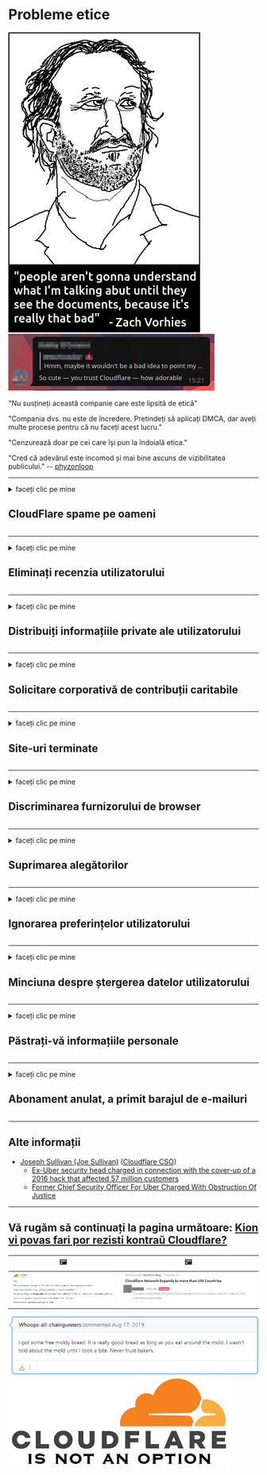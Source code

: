 # Probleme etice

![](../image/itsreallythatbad.jpg)
![](../image/telegram/c81238387627b4bfd3dcd60f56d41626.jpg)

"Nu susțineți această companie care este lipsită de etică"

"Compania dvs. nu este de încredere. Pretindeți să aplicați DMCA, dar aveți multe procese pentru că nu faceți acest lucru."

"Cenzurează doar pe cei care își pun la îndoială etica."

"Cred că adevărul este incomod și mai bine ascuns de vizibilitatea publicului."  -- [phyzonloop](https://twitter.com/phyzonloop)


---


<details>
<summary>faceți clic pe mine

## CloudFlare spame pe oameni
</summary>


Cloudflare trimite e-mailuri spam către utilizatori care nu sunt Cloudflare.

- Trimiteți e-mailuri numai abonaților care au înscris
- Când utilizatorul spune „opriți”, opriți trimiterea de e-mailuri

Este atat de simplu. Dar Cloudflare nu-i pasă.
Cloudflare a spus că folosirea serviciului lor poate opri toți spammerii sau atacatorii.
Cum putem opri Cloudflare fără a activa Cloudflare?


| 🖼 | 🖼 |
| --- | --- |
| ![](../image/cfspam01.jpg) | ![](../image/cfspam03.jpg) |
| ![](../image/cfspam02.jpg) | ![](../image/cfspambrittany.jpg)<br>![](../image/cfspamtwtr.jpg) |
| ![](../image/cfspam04.jpg) | ![](../image/cfspam05.jpg) |

</details>

---

<details>
<summary>faceți clic pe mine

## Eliminați recenzia utilizatorului
</summary>


Cloudflare cenzurează recenziile negative.
Dacă postezi text anti-Cloudflare pe Twitter, ai șansa să primești un răspuns de la angajatul Cloudflare cu mesajul „Nu, nu este”.
Dacă postați o recenzie negativă pe orice site de recenzii, ei vor încerca să o cenzureze.


| 🖼 | 🖼 |
| --- | --- |
| ![](../image/cfcenrev_01.jpg)<br>![](../image/cfcenrev_02.jpg) | ![](../image/cfcenrev_03.jpg) |

</details>

---

<details>
<summary>faceți clic pe mine

## Distribuiți informațiile private ale utilizatorului
</summary>


Cloudflare are o problemă masivă de hărțuire.
Cloudflare împărtășește informații personale ale celor care se plâng de site-urile găzduite.
Uneori vă cer să furnizați adevăratul dvs. act de identitate.
Dacă nu vrei să fii hărțuit, agresat, lovit sau ucis, mai bine stai departe de site-urile Cloudflared.


| 🖼 | 🖼 |
| --- | --- |
| ![](../image/cfdox_what.jpg) | ![](../image/cfdox_swat.jpg) |
| ![](../image/cfdox_kill.jpg) | ![](../image/cfdox_threat.jpg) |
| ![](../image/cfdox_dox.jpg) | ![](../image/cfdox_ex1.jpg) |
| ![](../image/cfabuseform.jpg) | ![](../image/cfdox_ex2.jpg) |

</details>

---

<details>
<summary>faceți clic pe mine

## Solicitare corporativă de contribuții caritabile
</summary>


CloudFlare solicită contribuții caritabile.
Este destul de îngrozitor faptul că o corporație americană ar cere caritate alături de organizații non-profit care au motive întemeiate.
Dacă vă place să blocați oamenii sau să pierdeți timpul altor persoane, vă recomandăm să comandați niște pizza pentru angajații Cloudflare.


![](../image/cfdonate.jpg)

</details>

---

<details>
<summary>faceți clic pe mine

## Site-uri terminate
</summary>


Ce veți face dacă site-ul dvs. va ceda brusc?
Există rapoarte că Cloudflare șterge configurația utilizatorului sau oprește serviciul fără niciun avertisment, în tăcere.
Vă sugerăm să găsiți un furnizor mai bun.

![](../image/cftmnt.jpg)

</details>

---

<details>
<summary>faceți clic pe mine

## Discriminarea furnizorului de browser
</summary>


CloudFlare oferă tratament preferențial celor care utilizează Firefox, oferind în același timp un tratament ostil utilizatorilor non-Tor-Browser peste Tor.
Utilizatorii Tor care refuză pe bună dreptate să execute javascript non-liber primesc, de asemenea, un tratament ostil.
Această inegalitate de acces este un abuz de neutralitate a rețelei și un abuz de putere.

![](../image/browdifftbcx.gif)

- Stânga: Browser Tor, Dreapta: Chrome. Aceeași adresă IP.

![](../image/browserdiff.jpg)

- Stânga: Javascript Tor Browser dezactivat, Cookie activat
- Dreapta: Chrome Javascript activat, Cookie dezactivat

![](../image/cfsiryoublocked.jpg)

- QuteBrowser (browser minor) fără Tor (Clearnet IP)

![](../image/lynx_cloudflare.gif)

- Lynx


| ***Browser*** | ***Tratament de acces*** |
| --- | --- |
| Tor Browser (Javascript activat) | acces permis |
| Firefox (Javascript activat) | acces degradat |
| Chromium (Javascript activat) | acces degradat |
| Chromium or Firefox (Javascript dezactivat) | acces interzis |
| Chromium or Firefox (Cookie dezactivat) | acces interzis |
| QuteBrowser | acces interzis |
| lynx | acces interzis |
| w3m | acces interzis |
| wget | acces interzis |


De ce nu folosiți butonul audio pentru a rezolva provocarea ușoară?

Da, există un buton audio, dar întotdeauna nu funcționează peste Tor.
Veți primi acest mesaj când faceți clic pe el:

```
Încercați mai târziu
Este posibil ca computerul sau rețeaua dvs. să trimită interogări automate.
Pentru a ne proteja utilizatorii, nu putem procesa solicitarea dvs. chiar acum.
Pentru mai multe detalii vizitați pagina noastră de ajutor
```

</details>

---

<details>
<summary>faceți clic pe mine

## Suprimarea alegătorilor
</summary>


Alegătorii din statele SUA se înregistrează pentru a vota în cele din urmă prin intermediul site-ului web al secretarului de stat din statul de reședință.
Secretarele de stat controlate de republicani se angajează în suprimarea alegătorilor prin reprezentarea site-ului web al secretarului de stat prin Cloudflare.
Tratamentul ostil al Cloudflare față de utilizatorii Tor, poziția sa MITM ca punct centralizat de supraveghere globală și rolul său dăunător, în general, face ca viitorii alegători să fie reticenți să se înregistreze.
Liberalii, în special, tind să îmbrățișeze intimitatea.
Formularele de înregistrare a alegătorilor colectează informații sensibile despre înclinația politică a alegătorului, adresa fizică personală, numărul de securitate socială și data nașterii.
Majoritatea statelor fac publice doar un subset al acelor informații, dar Cloudflare vede toate aceste informații atunci când cineva se înregistrează pentru a vota.

Rețineți că înregistrarea pe hârtie nu ocolește Cloudflare, deoarece lucrătorii personalului secretarului de stat pentru introducerea datelor vor folosi probabil site-ul web Cloudflare pentru a introduce datele.

| 🖼 | 🖼 |
| --- | --- |
| ![](../image/cfvotm_01.jpg) | ![](../image/cfvotm_02.jpg) |

- Change.org este un site celebru pentru adunarea voturilor și acțiunea.
“oamenii de pretutindeni încep campanii, mobilizează susținători și lucrează cu factorii de decizie pentru a genera soluții.”
Din păcate, mulți oameni nu pot vizualiza change.org deloc datorită filtrului agresiv al Cloudflare.
Li se blochează semnarea petiției, excludându-i astfel de la un proces democratic.
Utilizarea altei platforme non-cloudflared, cum ar fi OpenPetition, ajută la remedierea problemei.

| 🖼 | 🖼 |
| --- | --- |
| ![](../image/changeorgasn.jpg) | ![](../image/changeorgtor.jpg) |

- „Proiectul Athenian” al Cloudflare oferă protecție gratuită la nivel de întreprindere pentru site-urile electorale de stat și locale.
Ei au spus că „electorii lor pot accesa informațiile electorale și înregistrarea alegătorilor”, dar aceasta este o minciună, deoarece mulți oameni nu pot naviga deloc pe site.

</details>

---

<details>
<summary>faceți clic pe mine

## Ignorarea preferințelor utilizatorului
</summary>


Dacă renunțați la ceva, vă așteptați să nu primiți niciun e-mail despre asta.
Cloudflare ignoră preferințele utilizatorului și partajează datele cu corporații terțe fără acordul clientului.
Dacă folosești planul lor gratuit, uneori îți trimit un e-mail cerându-ți să cumperi abonament lunar.

![](../image/cfviopl_tp.jpg)

</details>

---

<details>
<summary>faceți clic pe mine

## Minciuna despre ștergerea datelor utilizatorului
</summary>


Conform blogului acestui client ex-cloudflare, Cloudflare minte despre ștergerea conturilor.
În zilele noastre, multe companii vă păstrează datele după ce v-ați închis sau ați eliminat contul.
Majoritatea companiilor bune menționează acest lucru în politica de confidențialitate.
Cloudflare? Nu.

```
2019-08-05 CloudFlare mi-a trimis confirmarea că mi-au eliminat contul.
2019-10-02 Am primit un e-mail de la CloudFlare „pentru că sunt client”
```

Cloudflare nu știa despre cuvântul „elimina”.
Dacă este eliminat cu adevărat, de ce acest fost client a primit un e-mail?
El a menționat, de asemenea, că politica de confidențialitate Cloudflare nu menționează acest lucru.

```
Noua lor politică de confidențialitate nu menționează păstrarea datelor timp de un an.
```

![](../image/cfviopl_notdel.jpg)

Cum poți avea încredere în Cloudflare dacă politica lor de confidențialitate este o MINCIUNĂ?

- [A trecut peste un an de când mi-am anulat contul Cloudflare](https://shkspr.mobi/blog/2020/09/dont-trust-cloudflare-with-your-personal-data/)

</details>

---

<details>
<summary>faceți clic pe mine

## Păstrați-vă informațiile personale
</summary>


Ștergerea contului Cloudflare este dificilă.

```
Trimiteți un bilet de asistență utilizând categoria „Cont”,
și solicitați ștergerea contului în corpul mesajului.
Nu trebuie să aveți domenii sau carduri de credit atașate la contul dvs. înainte de a solicita ștergerea.
```

Veți primi acest e-mail de confirmare.

![](../image/cf_deleteandkeep.jpg)

„Am început să procesăm solicitarea dvs. de ștergere”, dar „Vom continua să stocăm informațiile dvs. personale”.

Poți „avea încredere” în asta?


- Cum să vă anulați contul Cloudflare

1. Conectați-vă la tabloul de bord Cloudflare.
2. Ștergeți toate zonele (domeniile) din tabloul de bord.
3. Faceți clic pe linkul de asistență.
4. Trimite un bilet nou. Spuneți-le că doriți să vă închideți contul.
5. Așteptați câteva zile.
6. Personalul Cloudflare vă va cere confirmarea și motivul pentru care ați decis să părăsiți Cloudflare.
7. Trimiteți din nou un răspuns.
8. Așteptați câteva zile.
9. Veți primi un mesaj: V-am șters contul cu succes


</details>

---

<details>
<summary>faceți clic pe mine

## Abonament anulat, a primit barajul de e-mailuri
</summary>


Utilizatorul a anulat abonamentul la flux și acum primește mementouri prin e-mail în fiecare zi pentru a-i reaminti despre abonamentul anulat.
Nu există niciun buton de dezabonare. Cum faci această oprire?

![](../image/barrageemailcancelsubscription.jpg)

CloudFlare a spus utilizatorului acestui utilizator să contacteze suportul și să ceară toate conținutul dvs. să fie șters.

- [t](https://web.archive.org/web/20210412165334/https://twitter.com/JohnHaldson/status/1381651569247088650)

</details>

---

## Alte informații

- [Joseph Sullivan (Joe Sullivan)](../cloudflare_inc/cloudflare_members.md) ([Cloudflare CSO](https://twitter.com/eastdakota/status/1296522269313785862))
  - [Ex-Uber security head charged in connection with the cover-up of a 2016 hack that affected 57 million customers](https://www.businessinsider.com/uber-data-hack-security-head-joe-sullivan-charged-cover-up-2020-8)
  - [Former Chief Security Officer For Uber Charged With Obstruction Of Justice](https://www.justice.gov/usao-ndca/pr/former-chief-security-officer-uber-charged-obstruction-justice)


---


## Vă rugăm să continuați la pagina următoare:   [Kion vi povas fari por rezisti kontraŭ Cloudflare?](ro.action.md)

|  🖼  |  🖼 |
| --- | --- |
| ![](../image/cfcommunity_ban.jpg) | ![](../image/censor_cloudflare_blogcomment.jpg) |

![](../image/freemoldybread.jpg)
![](../image/cfisnotanoption.jpg)
